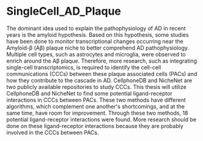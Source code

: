 # SingleCell_AD_Plaque
The dominant idea used to explain the pathophysiology of AD in recent years is the amyloid hypothesis. Based on this hypothesis, some studies have been done to monitor transcriptional changes occurring near the Amyloid-β (Aβ) plaque niche to better comprehend AD pathophysiology. Multiple cell types, such as astrocytes and microglia, were observed to enrich around the Aβ plaque. Therefore, more research, such as integrating single-cell transcriptomics, is required to identify the cell-cell communications (CCCs) between these plaque associated cells (PACs) and how they contribute to the cascade in AD. CellphoneDB and NicheNet are two publicly available repositories to study CCCs. This thesis will utilize CellphoneDB and NicheNet to find some potential ligand-receptor interactions in CCCs between PACs. These two methods have different algorithms, which complement one another's shortcomings, and at the same time, have room for improvement. Through these two methods, 18 potential ligand-receptor interactions were found. More research should be done on these ligand-receptor interactions because they are probably involved in the CCCs between PACs.
